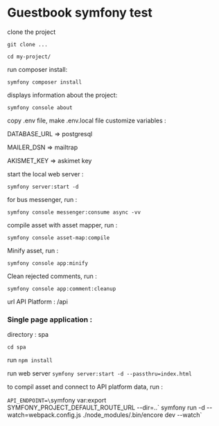 # Guestbook symfony test

clone the project

`git clone ...`

`cd my-project/`

run composer install:

`symfony composer install`

displays information about the project:

`symfony console about`

copy .env file, make .env.local file
customize variables :

DATABASE_URL => postgresql

MAILER_DSN => mailtrap

AKISMET_KEY => askimet key

start the local web server :

`symfony server:start -d`

for bus messenger, run :

`symfony console messenger:consume async -vv`

compile asset with asset mapper, run :

`symfony console asset-map:compile`

Minify asset, run :

`symfony console app:minify`

Clean rejected comments, run :

`symfony console app:comment:cleanup`

url API Platform : /api

### Single page application :
directory : spa

`cd spa`

run `npm install`

run web server `symfony server:start -d --passthru=index.html`

to compil asset and connect to API platform data, run :

`API_ENDPOINT=\`symfony var:export SYMFONY_PROJECT_DEFAULT_ROUTE_URL --dir=..\` symfony run -d --watch=webpack.config.js ./node_modules/.bin/encore dev --watch`

